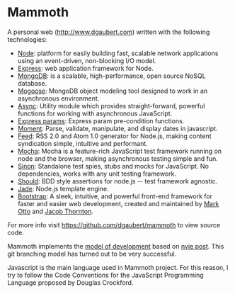 # Mammoth

A personal web (http://www.dgaubert.com) written with the following technologies:
* [Node](http://nodejs.org/): platform for easily building fast, scalable network applications using an event-driven, non-blocking I/O model.
* [Express](http://expressjs.com/): web application framework for Node. 
* [MongoDB](http://www.mongodb.org/): is a scalable, high-performance, open source NoSQL database.
* [Mogoose](http://mongoosejs.com/): MongoDB object modeling tool designed to work in an asynchronous environment.
* [Async](http://github.com/caolan/async): Utility module which provides straight-forward, powerful functions for working with asynchronous JavaScript.
* [Express params](http://github.com/visionmedia/express-params): Express param pre-condition functions.
* [Moment](http://github.com/timrwood/moment/): Parse, validate, manipulate, and display dates in javascript.
* [Feed](http://github.com/jpmonette/feed): RSS 2.0 and Atom 1.0 generator for Node.js, making content syndication simple, intuitive and performant.
* [Mocha](http://visionmedia.github.io/mocha/): Mocha is a feature-rich JavaScript test framework running on node and the browser, making asynchronous testing simple and fun.
* [Sinon](http://sinonjs.org/): Standalone test spies, stubs and mocks for JavaScript. No dependencies, works with any unit testing framework.
* [Should](https://github.com/visionmedia/should.js/): BDD style assertions for node.js -- test framework agnostic.
* [Jade](http://jade-lang.com/): Node.js template engine.
* [Bootstrap](http://getbootstrap.com/): A sleek, intuitive, and powerful front-end framework for faster and easier web development, created and maintained by [Mark Otto](http://twitter.com/mdo) and [Jacob Thornton](http://twitter.com/fat).

For more info visit https://github.com/dgaubert/mammoth to view source code.

Mammoth implements the [model of development](https://github.com/dgaubert/mammoth/wiki/Workflow) based on [nvie post](http://nvie.com/posts/a-successful-git-branching-model/). This git branching model has turned out to be very successful.

Javascript is the main language used in Mammoth project. For this reason, I try to follow the Code Conventions for the JavaScript Programming Language proposed by Douglas Crockford.
